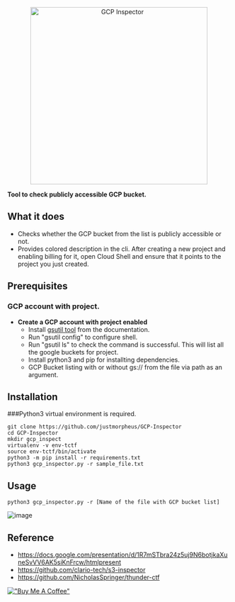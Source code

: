<p align="center">
   <img alt="GCP Inspector" src="https://i.ibb.co/7G3ptg9/gcp-inspector-final.png" width="400"/>
</p>

**Tool to check publicly accessible GCP bucket.**

## What it does
 - Checks whether the GCP bucket from the list is publicly accessible or not.
 - Provides colored description in the cli.
After creating a new project and enabling billing for it, open Cloud Shell and ensure that it points to the project you just created.

## Prerequisites
### GCP account with project.
 - **Create a GCP account with project enabled**
   - Install [gsutil tool](https://cloud.google.com/storage/docs/gsutil) from the documentation.
   - Run "gsutil config" to configure shell.
   - Run "gsutil ls" to check the command is successful. This will list all the google buckets for project.
   - Install python3 and pip for installting dependencies.
   - GCP Bucket listing with or without gs:// from the file via path as an argument.

## Installation
###Python3 virtual environment is required.
```
git clone https://github.com/justmorpheus/GCP-Inspector
cd GCP-Inspector
mkdir gcp_inspect
virtualenv -v env-tctf
source env-tctf/bin/activate
python3 -m pip install -r requirements.txt
python3 gcp_inspector.py -r sample_file.txt
```

## Usage
`python3 gcp_inspector.py -r [Name of the file with GCP bucket list]`

![image](https://user-images.githubusercontent.com/86191568/127789592-852f30e8-0b5e-45fe-9847-258f19236db3.png)

## Reference
- https://docs.google.com/presentation/d/1R7mSTbra24z5uj9N6botjkaXuneSvVV6AK5siKnFrcw/htmlpresent
- https://github.com/clario-tech/s3-inspector
- https://github.com/NicholasSpringer/thunder-ctf

[!["Buy Me A Coffee"](https://www.buymeacoffee.com/assets/img/custom_images/orange_img.png)](http://buymeacoffee.com/justmorpheus)

